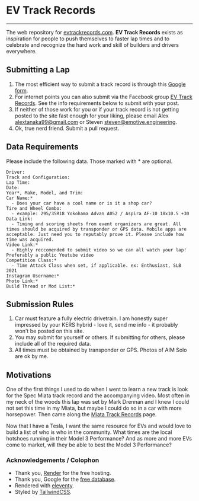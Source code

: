 # EV Track Records

---

The web repository for [evtrackrecords.com](https://evtrackrecords.com). **EV Track Records** exists as inspiration for people to push themselves to faster lap times and to celebrate and recognize the hard work and skill of builders and drivers everywhere.

## Submitting a Lap

1. The most efficient way to submit a track record is through this [Google form](https://forms.gle/sTfyUc7Ubnn4XPyM6).
2. For internet points you can also submit via the Facebook group [EV Track Records](https://www.facebook.com/groups/1635756253489735). See the info requirements below to submit with your post.
3. If neither of those work for you or if your track record is not getting posted to the site fast enough for your liking, please email Alex [alextanaka99@gmail.com](mailto:alextanaka99@gmail.com) or Steven [steven@emotive.engineering](mailto:steven@emotive.engineering).
4. Ok, true nerd friend. Submit a pull request.

## Data Requirements

Please include the following data. Those marked with * are optional.

```
Driver: 
Track and Configuration:
Lap Time:
Date:
Year*, Make, Model, and Trim: 
Car Name:* 
  - Does your car have a cool name or is it a shop car?
Tire and Wheel Combo: 
  - example: 295/35R18 Yokohama Advan A052 / Aspira AF-10 18x10.5 +30
Data Link:
  - Timing and scoring sheets from event organizers are great. All times should be acquired by transponder or GPS data. Mobile apps are acceptable. Just need you to reputably prove it. Please include how time was acquired.
Video Link:*
  - Highly reccomended to submit video so we can all watch your lap! Preferably a public Youtube video
Competition Class:*
  - Time Attack Class when set, if applicable. ex: Enthusiast, SLB 2021
Instagram Username:*
Photo Link:*
Build Thread or Mod List:*
```

## Submission Rules

1. Car must feature a fully electric drivetrain. I am honestly super impressed by your KERS hybrid - love it, send me info - it probably won't be posted on this site.
2. You may submit for yourself or others. If submitting for others, please include all of the required data.
3. All times must be obtained by transponder or GPS. Photos of AIM Solo are ok by me.

## Motivations

One of the first things I used to do when I went to learn a new track is look for the Spec Miata track record and the accompanying video. Most often in my neck of the woods this lap was set by Mark Drennan and I knew I could not set this time in my Miata, but maybe I could do so in a car with more horsepower. Then came along the [Miata Track Records](https://www.facebook.com/groups/miatatrackrecords/) page.

Now that I have a Tesla, I want the same resource for EVs and would love to build a list of who is who in the community. What times are the local hotshoes running in their Model 3 Performance? And as more and more EVs come to market, will they be able to best the Model 3 Performance?

### Acknowledgements / Colophon

- Thank you, [Render](https://render.com/) for the free hosting.
- Thank you, Google for the [free database](https://docs.google.com/spreadsheets/d/1eWu3GgVJO_mWu6g1xuEgTjM4p1x4gUh5rznC157VISA/edit?usp=sharing).
- Rendered with [eleventy](https://www.11ty.dev/).
- Styled by [TailwindCSS](https://tailwindcss.com/).
